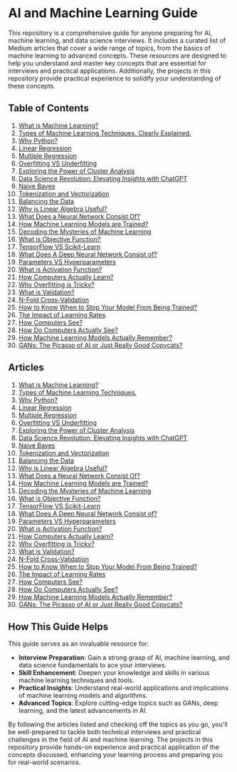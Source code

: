 # AI and Machine Learning Guide

This repository is a comprehensive guide for anyone preparing for AI, machine learning, and data science interviews. It includes a curated list of Medium articles that cover a wide range of topics, from the basics of machine learning to advanced concepts. These resources are designed to help you understand and master key concepts that are essential for interviews and practical applications. Additionally, the projects in this repository provide practical experience to solidify your understanding of these concepts.

## Table of Contents

1. [What is Machine Learning?](#what-is-machine-learning)
2. [Types of Machine Learning Techniques. Clearly Explained.](#types-of-machine-learning-techniques-clearly-explained)
3. [Why Python?](#why-python)
4. [Linear Regression](#linear-regression)
5. [Multiple Regression](#multiple-regression)
6. [Overfitting VS Underfitting](#overfitting-vs-underfitting)
7. [Exploring the Power of Cluster Analysis](#exploring-the-power-of-cluster-analysis)
8. [Data Science Revolution: Elevating Insights with ChatGPT](#data-science-revolution-elevating-insights-with-chatgpt)
9. [Naive Bayes](#naive-bayes)
10. [Tokenization and Vectorization](#tokenization-and-vectorization)
11. [Balancing the Data](#balancing-the-data)
12. [Why is Linear Algebra Useful?](#why-is-linear-algebra-useful)
13. [What Does a Neural Network Consist Of?](#what-does-a-neural-network-consist-of)
14. [How Machine Learning Models are Trained?](#how-machine-learning-models-are-trained)
15. [Decoding the Mysteries of Machine Learning](#decoding-the-mysteries-of-machine-learning)
16. [What is Objective Function?](#what-is-objective-function)
17. [TensorFlow VS Scikit-Learn](#tensorflow-vs-scikit-learn)
18. [What Does A Deep Neural Network Consist of?](#what-does-a-deep-neural-network-consist-of)
19. [Parameters VS Hyperparameters](#parameters-vs-hyperparameters)
20. [What is Activation Function?](#what-is-activation-function)
21. [How Computers Actually Learn?](#how-computers-actually-learn)
22. [Why Overfitting is Tricky?](#why-overfitting-is-tricky)
23. [What is Validation?](#what-is-validation)
24. [N-Fold Cross-Validation](#n-fold-cross-validation)
25. [How to Know When to Stop Your Model From Being Trained?](#how-to-know-when-to-stop-your-model-from-being-trained)
26. [The Impact of Learning Rates](#the-impact-of-learning-rates)
27. [How Computers See?](#how-computers-see)
28. [How Do Computers Actually See?](#how-do-computers-actually-see)
29. [How Machine Learning Models Actually Remember?](#how-machine-learning-models-actually-remember)
30. [GANs: The Picasso of AI or Just Really Good Copycats?](#gans-the-picasso-of-ai-or-just-really-good-copycats)

## Articles

1. [What is Machine Learning?](https://medium.com/@aadityakumar26082004/what-is-machine-learning-clearly-explained-2fb2a69faca8) 
2. [Types of Machine Learning Techniques.](https://medium.com/@aadityakumar26082004/types-of-machine-learning-technique-ef76587ea0e0) 
3. [Why Python?](https://medium.com/@aadityakumar26082004/python-unleashed-bridging-simplicity-and-power-in-modern-programming-48aeb76f4378) 
4. [Linear Regression](https://medium.com/@aadityakumar26082004/mastering-linear-regression-the-art-of-predictive-analysis-63c56990cef9) 
5. [Multiple Regression](https://medium.com/@aadityakumar26082004/beyond-single-factors-unlocking-insights-with-multiple-regression-analysis-ccdf414761f0) 
6. [Overfitting VS Underfitting](https://medium.com/@aadityakumar26082004/overfitting-vs-underfitting-60b5ef886643) 
7. [Exploring the Power of Cluster Analysis](https://medium.com/@aadityakumar26082004/exploring-the-power-of-cluster-analysis-3472443fb837) 
8. [Data Science Revolution: Elevating Insights with ChatGPT](https://medium.com/@aadityakumar26082004/data-science-revolution-elevating-insights-with-chatgpt-118d5cc83063)
9. [Naive Bayes](https://medium.com/@aadityakumar26082004/understanding-naive-bayes-a-simple-guide-to-text-classification-176228fff212) 
10. [Tokenization and Vectorization](https://medium.com/@aadityakumar26082004/the-essentials-of-tokenization-and-vectorization-in-machine-learning-8e09232f1038) 
11. [Balancing the Data](https://medium.com/@aadityakumar26082004/why-high-accuracy-of-machine-learning-models-is-misleading-sometimes-89b8a5d38386) 
12. [Why is Linear Algebra Useful?](https://medium.com/@aadityakumar26082004/why-is-linear-algebra-useful-fcfd1431d1c2) 
13. [What Does a Neural Network Consist Of?](https://medium.com/@aadityakumar26082004/what-does-a-neural-network-consist-of-f776fdfd6bb8) 
14. [How Machine Learning Models are Trained?](https://medium.com/@aadityakumar26082004/how-machine-learning-models-are-trained-2b119f7f9463) 
15. [Decoding the Mysteries of Machine Learning](https://medium.com/@aadityakumar26082004/decoding-the-mysteries-of-machine-learning-2921e99a45b5) 
16. [What is Objective Function?](https://medium.com/@aadityakumar26082004/what-is-objective-function-fd6243694d6a) 
17. [TensorFlow VS Scikit-Learn](https://medium.com/@aadityakumar26082004/tensorflow-vs-scikit-learn-8fb7b45c228e) 
18. [What Does A Deep Neural Network Consist of?](https://medium.com/@aadityakumar26082004/what-does-a-deep-neural-network-consist-of-b29f75a0f9c2) 
19. [Parameters VS Hyperparameters](https://medium.com/@aadityakumar26082004/parameters-vs-hyperparameters-938bcae010d1) 
20. [What is Activation Function?](https://medium.com/@aadityakumar26082004/what-is-activation-function-ae9df8d63f13) 
21. [How Computers Actually Learn?](https://medium.com/@aadityakumar26082004/what-is-backpropagation-1d58db84ef6e) 
22. [Why Overfitting is Tricky?](https://medium.com/@aadityakumar26082004/why-overfitting-is-tricky-3cac394f4689) 
23. [What is Validation?](https://medium.com/@aadityakumar26082004/what-is-validation-2c893aeee11c) 
24. [N-Fold Cross-Validation](https://medium.com/@aadityakumar26082004/n-fold-cross-validation-4479197b7c4d) 
25. [How to Know When to Stop Your Model From Being Trained?](https://medium.com/@aadityakumar26082004/how-to-know-when-to-stop-your-model-from-being-trained-50bb50eec41e)
26. [The Impact of Learning Rates](https://medium.com/@aadityakumar26082004/the-impact-of-learning-rates-9fe1642f7694)
27. [How Computers See?](https://medium.com/@aadityakumar26082004/how-computers-see-dc6da7aedc85) 
28. [How Do Computers Actually See?](https://medium.com/@aadityakumar26082004/how-do-computers-actually-see-64ceee84f399) 
29. [How Machine Learning Models Actually Remember?](https://medium.com/@aadityakumar26082004/how-machine-learning-models-remember-59a77cefde73) 
30. [GANs: The Picasso of AI or Just Really Good Copycats?](https://medium.com/@aadityakumar26082004/gans-the-picasso-of-ai-or-just-really-good-copycats-1f94ee45e48a)

## How This Guide Helps

This guide serves as an invaluable resource for:

- **Interview Preparation**: Gain a strong grasp of AI, machine learning, and data science fundamentals to ace your interviews.
- **Skill Enhancement**: Deepen your knowledge and skills in various machine learning techniques and tools.
- **Practical Insights**: Understand real-world applications and implications of machine learning models and algorithms.
- **Advanced Topics**: Explore cutting-edge topics such as GANs, deep learning, and the latest advancements in AI.

By following the articles listed and checking off the topics as you go, you'll be well-prepared to tackle both technical interviews and practical challenges in the field of AI and machine learning. The projects in this repository provide hands-on experience and practical application of the concepts discussed, enhancing your learning process and preparing you for real-world scenarios.
